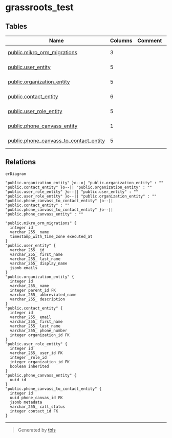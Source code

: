 # grassroots_test

## Tables

| Name                                                                                | Columns | Comment | Type       |
| ----------------------------------------------------------------------------------- | ------- | ------- | ---------- |
| [public.mikro_orm_migrations](public.mikro_orm_migrations.md)                       | 3       |         | BASE TABLE |
| [public.user_entity](public.user_entity.md)                                         | 5       |         | BASE TABLE |
| [public.organization_entity](public.organization_entity.md)                         | 5       |         | BASE TABLE |
| [public.contact_entity](public.contact_entity.md)                                   | 6       |         | BASE TABLE |
| [public.user_role_entity](public.user_role_entity.md)                               | 5       |         | BASE TABLE |
| [public.phone_canvass_entity](public.phone_canvass_entity.md)                       | 1       |         | BASE TABLE |
| [public.phone_canvass_to_contact_entity](public.phone_canvass_to_contact_entity.md) | 5       |         | BASE TABLE |

## Relations

```mermaid
erDiagram

"public.organization_entity" }o--o| "public.organization_entity" : ""
"public.contact_entity" }o--|| "public.organization_entity" : ""
"public.user_role_entity" }o--|| "public.user_entity" : ""
"public.user_role_entity" }o--|| "public.organization_entity" : ""
"public.phone_canvass_to_contact_entity" |o--|| "public.contact_entity" : ""
"public.phone_canvass_to_contact_entity" }o--|| "public.phone_canvass_entity" : ""

"public.mikro_orm_migrations" {
  integer id
  varchar_255_ name
  timestamp_with_time_zone executed_at
}
"public.user_entity" {
  varchar_255_ id
  varchar_255_ first_name
  varchar_255_ last_name
  varchar_255_ display_name
  jsonb emails
}
"public.organization_entity" {
  integer id
  varchar_255_ name
  integer parent_id FK
  varchar_255_ abbreviated_name
  varchar_255_ description
}
"public.contact_entity" {
  integer id
  varchar_255_ email
  varchar_255_ first_name
  varchar_255_ last_name
  varchar_255_ phone_number
  integer organization_id FK
}
"public.user_role_entity" {
  integer id
  varchar_255_ user_id FK
  integer _role_id
  integer organization_id FK
  boolean inherited
}
"public.phone_canvass_entity" {
  uuid id
}
"public.phone_canvass_to_contact_entity" {
  integer id
  uuid phone_canvas_id FK
  jsonb metadata
  varchar_255_ call_status
  integer contact_id FK
}
```

---

> Generated by [tbls](https://github.com/k1LoW/tbls)
